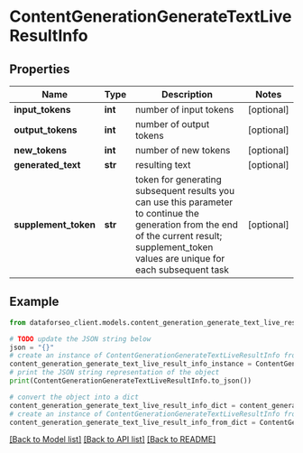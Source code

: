 # ContentGenerationGenerateTextLiveResultInfo


## Properties

Name | Type | Description | Notes
------------ | ------------- | ------------- | -------------
**input_tokens** | **int** | number of input tokens | [optional] 
**output_tokens** | **int** | number of output tokens | [optional] 
**new_tokens** | **int** | number of new tokens | [optional] 
**generated_text** | **str** | resulting text | [optional] 
**supplement_token** | **str** | token for generating subsequent results you can use this parameter to continue the generation from the end of the current result; supplement_token values are unique for each subsequent task | [optional] 

## Example

```python
from dataforseo_client.models.content_generation_generate_text_live_result_info import ContentGenerationGenerateTextLiveResultInfo

# TODO update the JSON string below
json = "{}"
# create an instance of ContentGenerationGenerateTextLiveResultInfo from a JSON string
content_generation_generate_text_live_result_info_instance = ContentGenerationGenerateTextLiveResultInfo.from_json(json)
# print the JSON string representation of the object
print(ContentGenerationGenerateTextLiveResultInfo.to_json())

# convert the object into a dict
content_generation_generate_text_live_result_info_dict = content_generation_generate_text_live_result_info_instance.to_dict()
# create an instance of ContentGenerationGenerateTextLiveResultInfo from a dict
content_generation_generate_text_live_result_info_from_dict = ContentGenerationGenerateTextLiveResultInfo.from_dict(content_generation_generate_text_live_result_info_dict)
```
[[Back to Model list]](../README.md#documentation-for-models) [[Back to API list]](../README.md#documentation-for-api-endpoints) [[Back to README]](../README.md)


